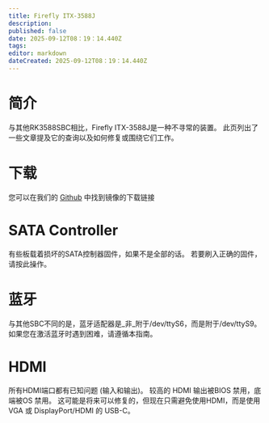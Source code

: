 ```yaml
---
title: Firefly ITX-3588J
description:
published: false
date: 2025-09-12T08：19：14.440Z
tags:
editor: markdown
dateCreated: 2025-09-12T08：19：14.440Z
---
```


# 简介

与其他RK3588SBC相比，Firefly ITX-3588J是一种不寻常的装置。 此页列出了一些文章提及它的查询以及如何修复或围绕它们工作。

# 下载

您可以在我们的 [Github](https://github.com/BredOS/images/releases/latest) 中找到镜像的下载链接

# SATA Controller

有些板载着损坏的SATA控制器固件，如果不是全部的话。 若要刷入正确的固件，请按此操作。

# 蓝牙

与其他SBC不同的是，蓝牙适配器是_非_附于/dev/ttyS6，而是附于/dev/ttyS9。 如果您在激活蓝牙时遇到困难，请遵循本指南。

# HDMI

所有HDMI端口都有已知问题 (输入和输出)。 较高的 HDMI 输出被BIOS 禁用，底端被OS 禁用。 这可能是将来可以修复的，但现在只需避免使用HDMI，而是使用 VGA 或 DisplayPort/HDMI 的 USB-C。